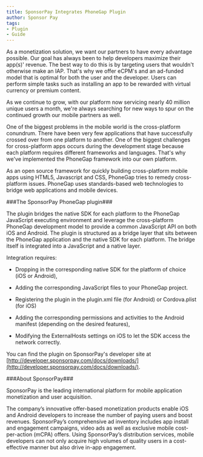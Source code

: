 ```yaml
---
title: SponsorPay Integrates PhoneGap Plugin
author: Sponsor Pay
tags:
- Plugin
- Guide
---
```


As a monetization solution, we want our partners to have every advantage possible. Our goal has always been to help developers maximize their app(s)' revenue. The best way to do this is by targeting users that wouldn't otherwise make an IAP. That's why we offer eCPM's and an ad-funded model that is optimal for both the user and the developer. Users can perform simple tasks such as installing an app to be rewarded with virtual currency or premium content. 

As we continue to grow, with our platform now servicing nearly 40 million unique users a month, we're always searching for new ways to spur on the continued growth our mobile partners as well.

One of the biggest problems in the mobile world is the cross-platform conundrum. There have been very few applications that have successfully crossed over from one platform to another. One of the biggest challenges for cross-platform apps occurs during the development stage because each platform requires different frameworks and languages. That's why we've implemented the PhoneGap framework into our own platform. 

As an open source framework for quickly building cross-platform mobile apps using HTML5, Javascript and CSS, PhoneGap tries to remedy cross-platform issues. PhoneGap uses standards-based web technologies to bridge web applications and mobile devices.  

 

###The SponsorPay PhoneGap plugin###

 

The plugin bridges the native SDK for each platform to the PhoneGap JavaScript executing environment and leverage the cross-platform PhoneGap development model to provide a common JavaScript API on both iOS and Android. The plugin is structured as a bridge layer that sits between the PhoneGap application and the native SDK for each platform. The bridge itself is integrated into a JavaScript and a native layer.

 

Integration requires:

* Dropping in the corresponding native SDK for the platform of choice (iOS or Android),

* Adding the corresponding JavaScript files to your PhoneGap project.

* Registering the plugin in the plugin.xml file (for Android) or Cordova.plist (for iOS)

* Adding the corresponding permissions and activities to the Android manifest (depending on the desired features), 

* Modifying the ExternalHosts settings on iOS to let the SDK access the network correctly.


You can find the plugin on SponsorPay's developer site at [http://developer.sponsorpay.com/docs/downloads/](http://developer.sponsorpay.com/docs/downloads/).

 

###About SponsorPay###

 

SponsorPay is the leading international platform for mobile application monetization and user acquisition.

The company’s innovative offer-based monetization products enable iOS and Android developers to increase the number of paying users and boost revenues. SponsorPay’s comprehensive ad inventory includes app install and engagement campaigns, video ads as well as exclusive mobile cost-per-action (mCPA) offers. Using SponsorPay’s distribution services, mobile developers can not only acquire high volumes of quality users in a cost-effective manner but also drive in-app engagement.